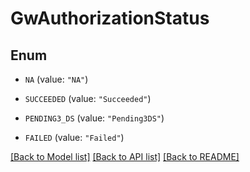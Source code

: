 # GwAuthorizationStatus

## Enum


* `NA` (value: `"NA"`)

* `SUCCEEDED` (value: `"Succeeded"`)

* `PENDING3_DS` (value: `"Pending3DS"`)

* `FAILED` (value: `"Failed"`)


[[Back to Model list]](../README.md#documentation-for-models) [[Back to API list]](../README.md#documentation-for-api-endpoints) [[Back to README]](../README.md)


